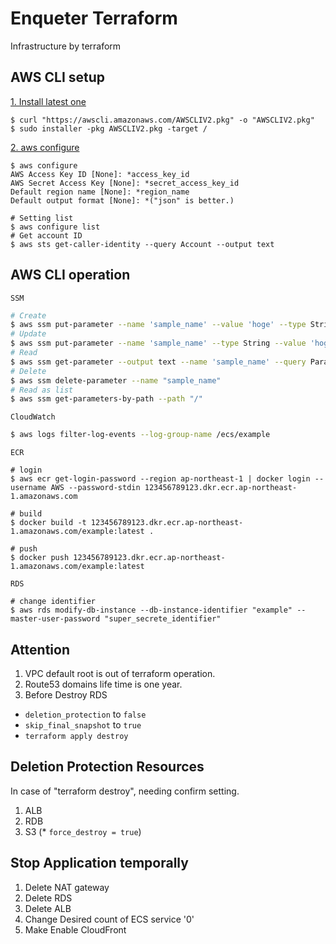 # Enqueter Terraform

Infrastructure by terraform

## AWS CLI setup
<u>1. Install latest one</u>
```
$ curl "https://awscli.amazonaws.com/AWSCLIV2.pkg" -o "AWSCLIV2.pkg"
$ sudo installer -pkg AWSCLIV2.pkg -target /
```


<u>2. aws configure</u>
```
$ aws configure
AWS Access Key ID [None]: *access_key_id
AWS Secret Access Key [None]: *secret_access_key_id
Default region name [None]: *region_name
Default output format [None]: *("json" is better.)
```

```
# Setting list
$ aws configure list
# Get account ID
$ aws sts get-caller-identity --query Account --output text
```

## AWS CLI operation

`SSM`
```bash
# Create
$ aws ssm put-parameter --name 'sample_name' --value 'hoge' --type String
# Update
$ aws ssm put-parameter --name 'sample_name' --type String --value 'hogehoge' --overwrite
# Read
$ aws ssm get-parameter --output text --name 'sample_name' --query Parameter.Value
# Delete
$ aws ssm delete-parameter --name "sample_name"
# Read as list
$ aws ssm get-parameters-by-path --path "/"
```

`CloudWatch`
```bash
$ aws logs filter-log-events --log-group-name /ecs/example
```

`ECR`
```
# login
$ aws ecr get-login-password --region ap-northeast-1 | docker login --username AWS --password-stdin 123456789123.dkr.ecr.ap-northeast-1.amazonaws.com  

# build
$ docker build -t 123456789123.dkr.ecr.ap-northeast-1.amazonaws.com/example:latest .

# push
$ docker push 123456789123.dkr.ecr.ap-northeast-1.amazonaws.com/example:latest
```

`RDS`
```
# change identifier
$ aws rds modify-db-instance --db-instance-identifier "example" --master-user-password "super_secrete_identifier"
```

## Attention

1. VPC default root is out of terraform operation.
2. Route53 domains life time is one year.
3. Before Destroy RDS
* `deletion_protection` to `false`
* `skip_final_snapshot` to `true`
* `terraform apply destroy`

## Deletion Protection Resources

In case of "terraform destroy", needing confirm setting.

1. ALB
2. RDB
3. S3 (* `force_destroy = true`)

## Stop Application temporally

1. Delete NAT gateway
2. Delete RDS
3. Delete ALB
3. Change Desired count of ECS service '0' 
4. Make Enable CloudFront